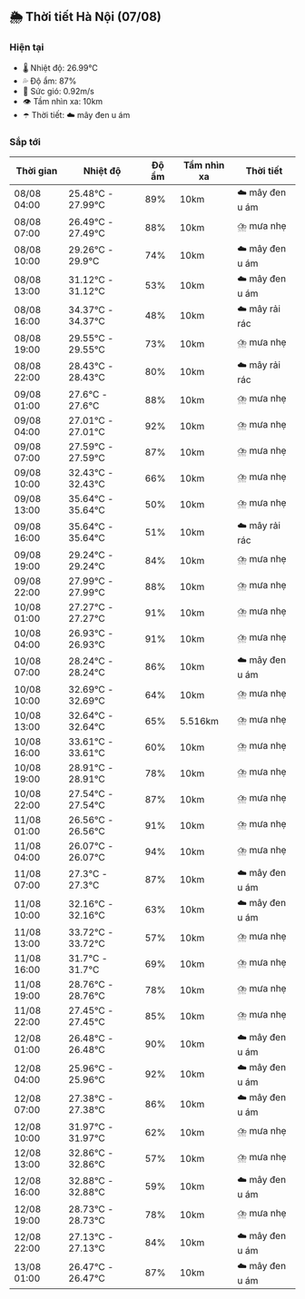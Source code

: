 ## 🌦️ Thời tiết Hà Nội (07/08)

### Hiện tại

- 🌡️ Nhiệt độ: 26.99℃
- 💦 Độ ẩm: 87%
- 💨 Sức gió: 0.92m/s
- 👁️ Tầm nhìn xa: 10km
- ☂️ Thời tiết: ☁️ mây đen u ám

### Sắp tới

| Thời gian | Nhiệt độ | Độ ẩm | Tầm nhìn xa | Thời tiết |
| --- | --- | --- | --- | --- |
| 08/08 04:00 | 25.48℃ - 27.99℃ | 89% | 10km | ☁️ mây đen u ám |
| 08/08 07:00 | 26.49℃ - 27.49℃ | 88% | 10km | ⛈️ mưa nhẹ |
| 08/08 10:00 | 29.26℃ - 29.9℃ | 74% | 10km | ☁️ mây đen u ám |
| 08/08 13:00 | 31.12℃ - 31.12℃ | 53% | 10km | ☁️ mây đen u ám |
| 08/08 16:00 | 34.37℃ - 34.37℃ | 48% | 10km | ☁️ mây rải rác |
| 08/08 19:00 | 29.55℃ - 29.55℃ | 73% | 10km | ⛈️ mưa nhẹ |
| 08/08 22:00 | 28.43℃ - 28.43℃ | 80% | 10km | ☁️ mây rải rác |
| 09/08 01:00 | 27.6℃ - 27.6℃ | 88% | 10km | ⛈️ mưa nhẹ |
| 09/08 04:00 | 27.01℃ - 27.01℃ | 92% | 10km | ⛈️ mưa nhẹ |
| 09/08 07:00 | 27.59℃ - 27.59℃ | 87% | 10km | ⛈️ mưa nhẹ |
| 09/08 10:00 | 32.43℃ - 32.43℃ | 66% | 10km | ⛈️ mưa nhẹ |
| 09/08 13:00 | 35.64℃ - 35.64℃ | 50% | 10km | ⛈️ mưa nhẹ |
| 09/08 16:00 | 35.64℃ - 35.64℃ | 51% | 10km | ☁️ mây rải rác |
| 09/08 19:00 | 29.24℃ - 29.24℃ | 84% | 10km | ⛈️ mưa nhẹ |
| 09/08 22:00 | 27.99℃ - 27.99℃ | 88% | 10km | ⛈️ mưa nhẹ |
| 10/08 01:00 | 27.27℃ - 27.27℃ | 91% | 10km | ⛈️ mưa nhẹ |
| 10/08 04:00 | 26.93℃ - 26.93℃ | 91% | 10km | ⛈️ mưa nhẹ |
| 10/08 07:00 | 28.24℃ - 28.24℃ | 86% | 10km | ☁️ mây đen u ám |
| 10/08 10:00 | 32.69℃ - 32.69℃ | 64% | 10km | ⛈️ mưa nhẹ |
| 10/08 13:00 | 32.64℃ - 32.64℃ | 65% | 5.516km | ⛈️ mưa nhẹ |
| 10/08 16:00 | 33.61℃ - 33.61℃ | 60% | 10km | ⛈️ mưa nhẹ |
| 10/08 19:00 | 28.91℃ - 28.91℃ | 78% | 10km | ⛈️ mưa nhẹ |
| 10/08 22:00 | 27.54℃ - 27.54℃ | 87% | 10km | ⛈️ mưa nhẹ |
| 11/08 01:00 | 26.56℃ - 26.56℃ | 91% | 10km | ⛈️ mưa nhẹ |
| 11/08 04:00 | 26.07℃ - 26.07℃ | 94% | 10km | ⛈️ mưa nhẹ |
| 11/08 07:00 | 27.3℃ - 27.3℃ | 87% | 10km | ☁️ mây đen u ám |
| 11/08 10:00 | 32.16℃ - 32.16℃ | 63% | 10km | ☁️ mây đen u ám |
| 11/08 13:00 | 33.72℃ - 33.72℃ | 57% | 10km | ⛈️ mưa nhẹ |
| 11/08 16:00 | 31.7℃ - 31.7℃ | 69% | 10km | ⛈️ mưa nhẹ |
| 11/08 19:00 | 28.76℃ - 28.76℃ | 78% | 10km | ⛈️ mưa nhẹ |
| 11/08 22:00 | 27.45℃ - 27.45℃ | 85% | 10km | ⛈️ mưa nhẹ |
| 12/08 01:00 | 26.48℃ - 26.48℃ | 90% | 10km | ☁️ mây đen u ám |
| 12/08 04:00 | 25.96℃ - 25.96℃ | 92% | 10km | ☁️ mây đen u ám |
| 12/08 07:00 | 27.38℃ - 27.38℃ | 86% | 10km | ☁️ mây đen u ám |
| 12/08 10:00 | 31.97℃ - 31.97℃ | 62% | 10km | ⛈️ mưa nhẹ |
| 12/08 13:00 | 32.86℃ - 32.86℃ | 57% | 10km | ⛈️ mưa nhẹ |
| 12/08 16:00 | 32.88℃ - 32.88℃ | 59% | 10km | ☁️ mây đen u ám |
| 12/08 19:00 | 28.73℃ - 28.73℃ | 78% | 10km | ⛈️ mưa nhẹ |
| 12/08 22:00 | 27.13℃ - 27.13℃ | 84% | 10km | ☁️ mây đen u ám |
| 13/08 01:00 | 26.47℃ - 26.47℃ | 87% | 10km | ☁️ mây đen u ám |
